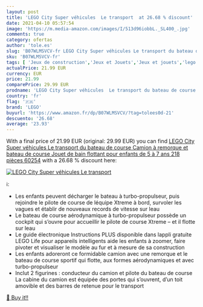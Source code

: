 ```yaml
---
layout: post
title: 'LEGO City Super véhicules  Le transport  at 26.68 % discount'
date: 2021-04-10 05:57:54
image: 'https://m.media-amazon.com/images/I/513d96iobbL._SL400_.jpg'
comments: true
category: ofertas
author: 'tole.es'
slug: 'B07WLMSVCV-fr LEGO City Super véhicules Le transport du bateau de course...'
sku: 'B07WLMSVCV-fr'
tags: [ 'Jeux de construction','Jeux et Jouets','Jeux et jouets','lego', ]
actualPrice: 21.99 EUR
currency: EUR
price: 21.99
comparePrice: 29.99 EUR
prodname: 'LEGO City Super véhicules  Le transport du bateau de course  Camion à remorque et bateau de course  Jouet de bain flottant pour enfants de 5 à 7 ans  218 pièces  60254'
country: 'fr'
flag: '🇫🇷'
brand: 'LEGO'
buyurl: 'https://www.amazon.fr/dp/B07WLMSVCV/?tag=tolees0d-21'
descuento: '26.68'
average: '23.93'
---
```


With a final price of 21.99 EUR (original: 29.99 EUR) you can find [LEGO City Super véhicules  Le transport du bateau de course  Camion à remorque et bateau de course  Jouet de bain flottant pour enfants de 5 à 7 ans  218 pièces  60254](https://www.amazon.fr/dp/B07WLMSVCV/?tag=tolees0d-21) with a  26.68 % discount here:

[![LEGO City Super véhicules  Le transport ](https://m.media-amazon.com/images/I/513d96iobbL._SL400_.jpg)](https://www.amazon.fr/dp/B07WLMSVCV/?tag=tolees0d-21)

ℹ️:

- Les enfants peuvent décharger le bateau à turbo-propulseur, puis rejoindre le pilote de course de léquipe Xtreme à bord, survoler les vagues et établir de nouveaux records de vitesse sur leau
- Le bateau de course aérodynamique à turbo-propulseur possède un cockpit qui s’ouvre pour accueillir le pilote de course Xtreme – et il flotte sur leau
- Le guide électronique Instructions PLUS disponible dans lappli gratuite LEGO Life pour appareils intelligents aide les enfants à zoomer, faire pivoter et visualiser le modèle au fur et à mesure de sa construction
- Les enfants adoreront ce formidable camion avec une remorque et le bateau de course sportif qui flotte, aux formes aérodynamiques et avec turbo-propulseur
- Inclut 2 figurines : conducteur du camion et pilote du bateau de course La cabine du camion est équipée des portes qui s’ouvrent, d’un toit amovible et des barres de retenue pour le transport

[🛒 Buy it!!](https://www.amazon.fr/dp/B07WLMSVCV/?tag=tolees0d-21)
